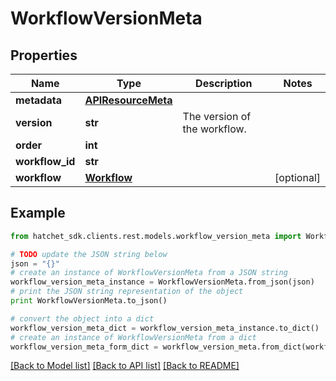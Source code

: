 # WorkflowVersionMeta


## Properties

Name | Type | Description | Notes
------------ | ------------- | ------------- | -------------
**metadata** | [**APIResourceMeta**](APIResourceMeta.md) |  | 
**version** | **str** | The version of the workflow. | 
**order** | **int** |  | 
**workflow_id** | **str** |  | 
**workflow** | [**Workflow**](Workflow.md) |  | [optional] 

## Example

```python
from hatchet_sdk.clients.rest.models.workflow_version_meta import WorkflowVersionMeta

# TODO update the JSON string below
json = "{}"
# create an instance of WorkflowVersionMeta from a JSON string
workflow_version_meta_instance = WorkflowVersionMeta.from_json(json)
# print the JSON string representation of the object
print WorkflowVersionMeta.to_json()

# convert the object into a dict
workflow_version_meta_dict = workflow_version_meta_instance.to_dict()
# create an instance of WorkflowVersionMeta from a dict
workflow_version_meta_form_dict = workflow_version_meta.from_dict(workflow_version_meta_dict)
```
[[Back to Model list]](../README.md#documentation-for-models) [[Back to API list]](../README.md#documentation-for-api-endpoints) [[Back to README]](../README.md)
